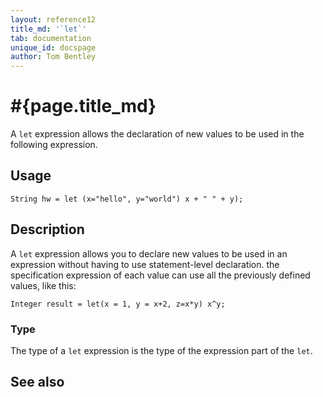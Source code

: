 ```yaml
---
layout: reference12
title_md: '`let`'
tab: documentation
unique_id: docspage
author: Tom Bentley
---
```


# #{page.title_md}

A `let` expression allows the declaration of new values to be used in 
the following expression.

## Usage 

    String hw = let (x="hello", y="world") x + " " + y);

## Description

A `let` expression allows you to declare new values to be used in an 
expression without having to use statement-level declaration. 
the specification expression of each value can use all the previously defined 
values, like this:

    Integer result = let(x = 1, y = x+2, z=x*y) x^y;
    


### Type

The type of a `let` expression is the type of the expression part of the `let`.

## See also


